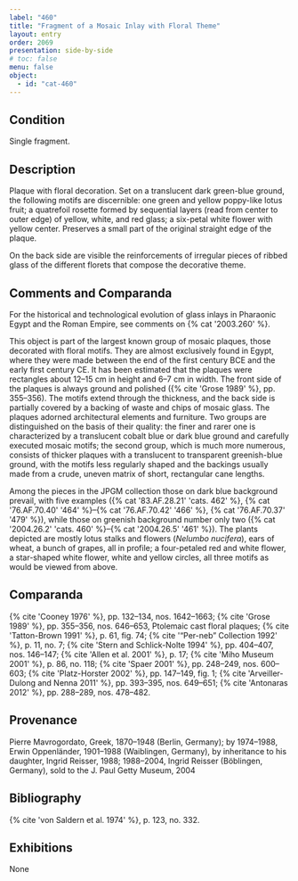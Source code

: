 ```yaml
---
label: "460"
title: "Fragment of a Mosaic Inlay with Floral Theme"
layout: entry
order: 2069
presentation: side-by-side
# toc: false
menu: false
object:
  - id: "cat-460"
---
```


## Condition

Single fragment.

## Description

Plaque with floral decoration. Set on a translucent dark green-blue ground, the following motifs are discernible: one green and yellow poppy-like lotus fruit; a quatrefoil rosette formed by sequential layers (read from center to outer edge) of yellow, white, and red glass; a six-petal white flower with yellow center. Preserves a small part of the original straight edge of the plaque.

On the back side are visible the reinforcements of irregular pieces of ribbed glass of the different florets that compose the decorative theme.

##  Comments and Comparanda

For the historical and technological evolution of glass inlays in Pharaonic Egypt and the Roman Empire, see comments on {% cat '2003.260' %}.

This object is part of the largest known group of mosaic plaques, those decorated with floral motifs. They are almost exclusively found in Egypt, where they were made between the end of the first century BCE and the early first century CE. It has been estimated that the plaques were rectangles about 12–15 cm in height and 6–7 cm in width. The front side of the plaques is always ground and polished ({% cite 'Grose 1989' %}, pp. 355–356). The motifs extend through the thickness, and the back side is partially covered by a backing of waste and chips of mosaic glass. The plaques adorned architectural elements and furniture. Two groups are distinguished on the basis of their quality: the finer and rarer one is characterized by a translucent cobalt blue or dark blue ground and carefully executed mosaic motifs; the second group, which is much more numerous, consists of thicker plaques with a translucent to transparent greenish-blue ground, with the motifs less regularly shaped and the backings usually made from a crude, uneven matrix of short, rectangular cane lengths.

Among the pieces in the JPGM collection those on dark blue background prevail, with five examples ({% cat '83.AF.28.21' 'cats. 462' %}, {% cat '76.AF.70.40' '464' %}–{% cat '76.AF.70.42' '466' %}, {% cat '76.AF.70.37' '479' %}), while those on greenish background number only two ({% cat '2004.26.2' 'cats. 460' %}–{% cat '2004.26.5' '461' %}). The plants depicted are mostly lotus stalks and flowers (*Nelumbo nucifera*), ears of wheat, a bunch of grapes, all in profile; a four-petaled red and white flower, a star-shaped white flower, white and yellow circles, all three motifs as would be viewed from above.

## Comparanda

{% cite 'Cooney 1976' %}, pp. 132–134, nos. 1642–1663; {% cite 'Grose 1989' %}, pp. 355–356, nos. 646–653, Ptolemaic cast floral plaques; {% cite 'Tatton-Brown 1991' %}, p. 61, fig. 74; {% cite '“Per-neb” Collection 1992' %}, p. 11, no. 7; {% cite 'Stern and Schlick-Nolte 1994' %}, pp. 404–407, nos. 146–147; {% cite 'Allen et al. 2001' %}, p. 17; {% cite 'Miho Museum 2001' %}, p. 86, no. 118; {% cite 'Spaer 2001' %}, pp. 248–249, nos. 600–603; {% cite 'Platz-Horster 2002' %}, pp. 147–149, fig. 1; {% cite 'Arveiller-Dulong and Nenna 2011' %}, pp. 393–395, nos. 649–651; {% cite 'Antonaras 2012' %}, pp. 288–289, nos. 478–482.

## Provenance

Pierre Mavrogordato, Greek, 1870–1948 (Berlin, Germany); by 1974–1988, Erwin Oppenländer, 1901–1988 (Waiblingen, Germany), by inheritance to his daughter, Ingrid Reisser, 1988; 1988–2004, Ingrid Reisser (Böblingen, Germany), sold to the J. Paul Getty Museum, 2004

## Bibliography

{% cite 'von Saldern et al. 1974' %}, p. 123, no. 332.

## Exhibitions

None